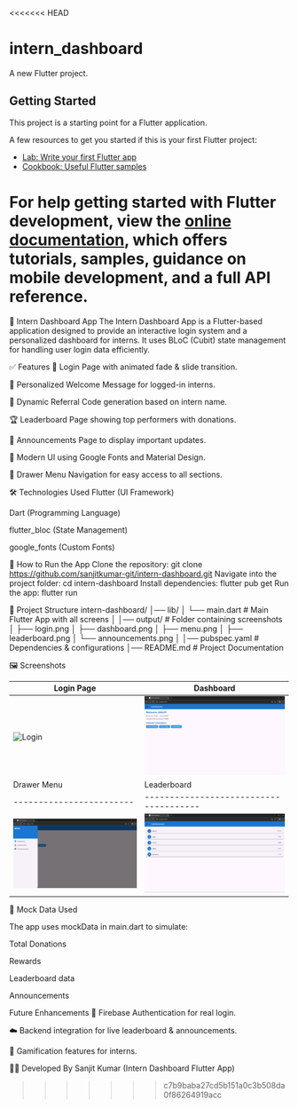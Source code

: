 <<<<<<< HEAD
# intern_dashboard

A new Flutter project.

## Getting Started

This project is a starting point for a Flutter application.

A few resources to get you started if this is your first Flutter project:

- [Lab: Write your first Flutter app](https://docs.flutter.dev/get-started/codelab)
- [Cookbook: Useful Flutter samples](https://docs.flutter.dev/cookbook)

For help getting started with Flutter development, view the
[online documentation](https://docs.flutter.dev/), which offers tutorials,
samples, guidance on mobile development, and a full API reference.
=======
📌 Intern Dashboard App
The Intern Dashboard App is a Flutter-based application designed to provide an interactive login system and a personalized dashboard for interns. It uses BLoC (Cubit) state management for handling user login data efficiently.

✅ Features
  🔐 Login Page with animated fade & slide transition.
 
 👤 Personalized Welcome Message for logged-in interns.

 🎯 Dynamic Referral Code generation based on intern name.
 
 🏆 Leaderboard Page showing top performers with donations.

 📢 Announcements Page to display important updates.

 🎨 Modern UI using Google Fonts and Material Design.
  
 📂 Drawer Menu Navigation for easy access to all sections.


🛠 Technologies Used
 Flutter (UI Framework)

 Dart (Programming Language)

 flutter_bloc (State Management)

 google_fonts (Custom Fonts)


 🚀 How to Run the App
 Clone the repository:
  git clone https://github.com/sanjitkumar-git/intern-dashboard.git
Navigate into the project folder:
 cd intern-dashboard
Install dependencies:
 flutter pub get
Run the app:
 flutter run

📂 Project Structure
 intern-dashboard/
│── lib/
│   └── main.dart         # Main Flutter App with all screens
│
│── output/               # Folder containing screenshots
│   ├── login.png
│   ├── dashboard.png
│   ├── menu.png
│   ├── leaderboard.png
│   └── announcements.png
│
│── pubspec.yaml          # Dependencies & configurations
│── README.md             # Project Documentation



🖼 Screenshots

| Login Page                 | Dashboard                          |
| -------------------------- | ---------------------------------- |
| ![Login](output/login.png) | ![Dashboard](output/dashboard.png) |
| Drawer Menu              | Leaderboard                            | Announcements                              |
| ------------------------ | -------------------------------------- | ------------------------------------------ |
| ![Menu](output/menu.png) | ![Leaderboard](output/leaderboard.png) | ![Announcements](output/announcements.png) |


📌 Mock Data Used

The app uses mockData in main.dart to simulate:

Total Donations

Rewards

Leaderboard data

Announcements

 Future Enhancements
🔑 Firebase Authentication for real login.

☁️ Backend integration for live leaderboard & announcements.

🏅 Gamification features for interns.


👨‍💻 Developed By
Sanjit Kumar
(Intern Dashboard Flutter App)













 

 
>>>>>>> c7b9baba27cd5b151a0c3b508da0f86264919acc
